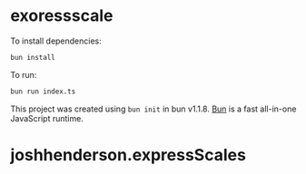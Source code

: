 # exoressscale

To install dependencies:

```bash
bun install
```

To run:

```bash
bun run index.ts
```

This project was created using `bun init` in bun v1.1.8. [Bun](https://bun.sh) is a fast all-in-one JavaScript runtime.
# joshhenderson.expressScales
